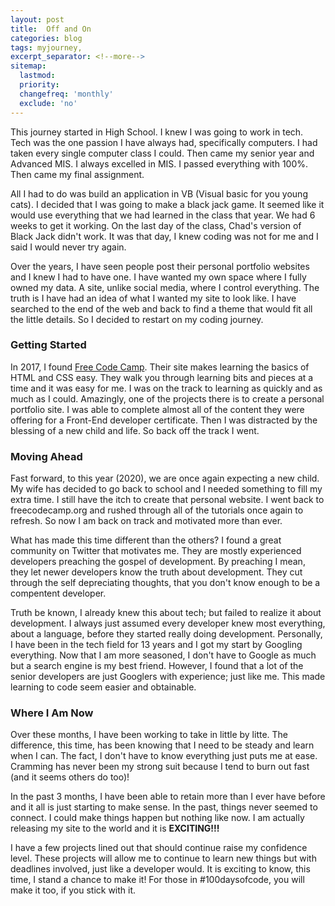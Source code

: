 ```yaml
---
layout: post
title:  Off and On
categories: blog
tags: myjourney, 
excerpt_separator: <!--more-->
sitemap:
  lastmod: 
  priority: 
  changefreq: 'monthly'
  exclude: 'no'
---
```

This journey started in High School. I knew I was going to work in tech. Tech was the one passion I have always had, specifically computers. I had taken every single computer class I could. Then came my senior year and Advanced MIS. I always excelled in MIS. I passed everything with 100%. Then came my final assignment.

All I had to do was build an application in VB (Visual basic for you young cats). I decided that I was going to make a black jack game. <!--more--> It seemed like it would use everything that we had learned in the class that year. We had 6 weeks to get it working. On the last day of the class, Chad's version of Black Jack didn't work. It was that day, I knew coding was not for me and I said I would never try again.

Over the years, I have seen people post their personal portfolio websites and I knew I had to have one. I have wanted my own space where I fully owned my data. A site, unlike social media, where I control everything. The truth is I have had an idea of what I wanted my site to look like. I have searched to the end of the web and back to find a theme that would fit all the little details. So I decided to restart on my coding journey. 

### Getting Started
In 2017, I found [Free Code Camp](https://freecodecamp.org). Their site makes learning the basics of HTML and CSS easy. They walk you through learning bits and pieces at a time and it was easy for me. I was on the track to learning as quickly and as much as I could. Amazingly, one of the projects there is to create a personal portfolio site. I  was able to complete almost all of the content they were offering for a Front-End developer certificate. Then I was distracted by the blessing of a new child and life. So back off the track I went.

### Moving Ahead
Fast forward, to this year (2020), we are once again expecting a new child. My wife has decided to go back to school and I needed something to fill my extra time. I still have the itch to create that personal website. I went back to freecodecamp.org and rushed through all of the tutorials once again to refresh. So now I am back on track and motivated more than ever. 

What has made this time different than the others? I  found a great community on Twitter that motivates me. They are mostly experienced developers preaching the gospel of development. By preaching I mean, they let newer developers know the truth about development. They cut through the self depreciating thoughts, that you don't know enough to be a compentent developer.

Truth be known, I already knew this about tech; but failed to realize it about development. I always just assumed every developer knew most everything, about a language, before they started really doing development. Personally, I have been in the tech field for 13 years and I got my start by Googling everything. Now that I am more seasoned, I don't have to Google as much but a search engine is my best friend. However, I found that a lot of the senior developers are just Googlers with experience; just like me. This made learning to code seem easier and obtainable.

### Where I Am Now
Over these months, I have been working to take in little by litte. The difference, this time, has been knowing that I need to be steady and learn when I can. The fact, I don't have to know everything just puts me at ease. Cramming has never been my strong suit because I tend to burn out fast (and it seems others do too)!

In the past 3 months, I have been able to retain more than I ever have before and it all is just starting to make sense. In the past, things never seemed to connect. I could make things happen but nothing like now. I am actually releasing my site to the world and it is **EXCITING!!!**

I have a few projects lined out that should continue raise my confidence level. These projects will allow me to continue to learn new things but with deadlines involved, just like a developer would. It is exciting to know, this time, I stand a chance to make it! For those in #100daysofcode, you will make it too, if you stick with it.
